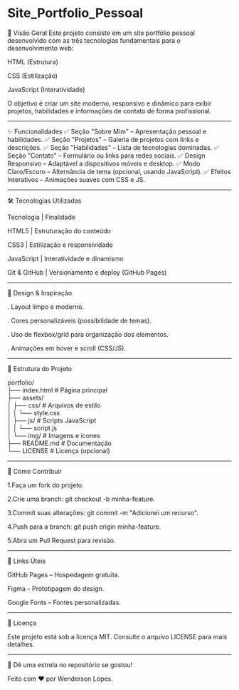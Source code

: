 # Site_Portfolio_Pessoal
📌 Visão Geral
Este projeto consiste em um site portfólio pessoal desenvolvido com as três tecnologias fundamentais para o desenvolvimento web:

HTML (Estrutura)

CSS (Estilização)

JavaScript (Interatividade)

O objetivo é criar um site moderno, responsivo e dinâmico para exibir projetos, habilidades e informações de contato de forma profissional.
____________________________________________________________________________________________________________________________________________
✨ Funcionalidades
✅ Seção "Sobre Mim" – Apresentação pessoal e habilidades.
✅ Seção "Projetos" – Galeria de projetos com links e descrições.
✅ Seção "Habilidades" – Lista de tecnologias dominadas.
✅ Seção "Contato" – Formulário ou links para redes sociais.
✅ Design Responsivo – Adaptável a dispositivos móveis e desktop.
✅ Modo Claro/Escuro – Alternância de tema (opcional, usando JavaScript).
✅ Efeitos Interativos – Animações suaves com CSS e JS.
_____________________________________________________________________________________________________________________________________________
🛠️ Tecnologias Utilizadas

Tecnologia | Finalidade

HTML5 |	Estruturação do conteúdo

CSS3 |	Estilização e responsividade

JavaScript |	Interatividade e dinamismo

Git & GitHub |	Versionamento e deploy (GitHub Pages)
____________________________________________________________________________________________________________________________________________
🎨 Design & Inspiração

. Layout limpo e moderno.

. Cores personalizáveis (possibilidade de temas).

. Uso de flexbox/grid para organização dos elementos.

. Animações em hover e scroll (CSS/JS).
___________________________________________________________________________________________________________________________________________
📂 Estrutura do Projeto

portfolio/  
├── index.html          # Página principal  
├── assets/  
│   ├── css/           # Arquivos de estilo  
│   │   └── style.css  
│   ├── js/            # Scripts JavaScript  
│   │   └── script.js  
│   └── img/           # Imagens e ícones  
├── README.md          # Documentação  
└── LICENSE            # Licença (opcional)  
__________________________________________________________________________________________________________________________________________
🚀 Como Contribuir

  1.Faça um fork do projeto.

  2.Crie uma branch: git checkout -b minha-feature.

  3.Commit suas alterações: git commit -m "Adicionei um recurso".

  4.Push para a branch: git push origin minha-feature.

  5.Abra um Pull Request para revisão.
________________________________________________________________________________________________________________________________________
🔗 Links Úteis

GitHub Pages – Hospedagem gratuita.

Figma – Prototipagem do design.

Google Fonts – Fontes personalizadas.
________________________________________________________________________________________________________________________________________
📜 Licença

Este projeto está sob a licença MIT. Consulte o arquivo LICENSE para mais detalhes.
________________________________________________________________________________________________________________________________________
🌟 Dê uma estrela no repositório se gostou!

Feito com ❤️ por Wenderson Lopes.
